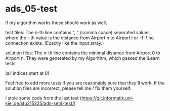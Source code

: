 # ads_05-test

If my algorithm works these should work as well.

test files:
The n-th line contains ", " (comma space) seperated values, where the i-th value is the distance from Airport n to Airport i or -1 if no connection exists. (Exactly like the input array.)

solution files:
The n-th line contains the minimal distance from Airport 0 to Airport n. They were generated by my Algorithm, which passed the iLearn tests

(all indices start at 0)

Feel free to add more tests if you are reasonably sure that they'll work.
If the solution files are incorrect, please tell me / fix them yourself.

I stole some code from the last test (https://git.informatik.uni-kiel.de/stu215225/ads-set4-test/)
